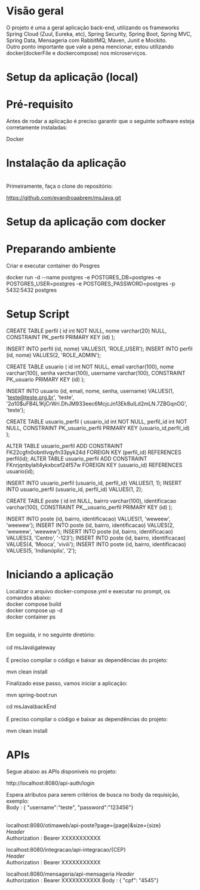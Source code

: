 <b><h1>Visão geral</h1></b>

O projeto é uma a geral aplicação back-end, utilizando os frameworks Spring Cloud (Zuul, Eureka, etc), Spring Security, Spring Boot,  Spring MVC, Spring Data, Mensageria com RabbitMQ, Maven, Junit e Mockito.<br>
Outro ponto importante que vale a pena mencionar, estou utilizando docker(dockerFile e dockercompose) nos microserviços.

<b><h1>Setup da aplicação (local)</h1></b>

<b><h1>Pré-requisito</h1></b>
Antes de rodar a aplicação é preciso garantir que o seguinte software esteja corretamente instaladas:

Docker


<b><h1>Instalação da aplicação</b></h1>  
  Primeiramente, faça o clone do repositório:
  
  https://github.com/evandroaabrem/msJava.git
  

<b><h1>Setup da aplicação com docker</b></h1>

<b><h1>Preparando ambiente</b></h1>

Criar e executar container do Posgres <br>

docker run -d --name postgres -e POSTGRES_DB=postgres -e POSTGRES_USER=postgres -e POSTGRES_PASSWORD=postgres -p 5432:5432 postgres

<b><h1>Setup Script</b></h1>

CREATE TABLE perfil (
	id int NOT NULL,
	nome varchar(20) NULL,
	CONSTRAINT PK_perfil PRIMARY KEY (id)
);

INSERT INTO perfil
(id, nome)
VALUES(1, 'ROLE_USER');
INSERT INTO perfil
(id, nome)
VALUES(2, 'ROLE_ADMIN');

CREATE TABLE usuario (
	id int NOT NULL,
	email varchar(100),
	nome varchar(100),
	senha varchar(100),
	username varchar(100),
	CONSTRAINT PK_usuario PRIMARY KEY (id)
);

INSERT INTO usuario
(id, email, nome, senha, username)
VALUES(1, 'teste@teste.org.br', 'teste', '$2a$10$uFB4L1KjCrWri.DhJM933eec6McjcJn13Ek8uILd2mLN.7ZBGqnOG', 'teste');

CREATE TABLE usuario_perfil (
	usuario_id int NOT NULL,
	perfil_id int NOT NULL,
	CONSTRAINT PK_usuario_perfil PRIMARY KEY (usuario_id,perfil_id)
);

ALTER TABLE usuario_perfil ADD CONSTRAINT FK22cgfn0obntlvqyfn33pyk24d FOREIGN KEY (perfil_id) REFERENCES perfil(id);
ALTER TABLE usuario_perfil ADD CONSTRAINT FKnrjqnbylalt4ykxbcef24f57w FOREIGN KEY (usuario_id) REFERENCES usuario(id);

INSERT INTO usuario_perfil
(usuario_id, perfil_id)
VALUES(1, 1);
INSERT INTO usuario_perfil
(usuario_id, perfil_id)
VALUES(1, 2);

CREATE TABLE poste (
	id int NULL,
	bairro varchar(100),
	identificacao varchar(100),
	CONSTRAINT PK__usuario_perfil PRIMARY KEY (id)
);

INSERT INTO poste
(id, bairro, identificacao)
VALUES(1, 'weweew', 'weewew');
INSERT INTO poste
(id, bairro, identificacao)
VALUES(2, 'weweew', 'weewew');
INSERT INTO poste
(id, bairro, identificacao)
VALUES(3, 'Centro', '-123');
INSERT INTO poste
(id, bairro, identificacao)
VALUES(4, 'Mooca', 'viviii');
INSERT INTO poste
(id, bairro, identificacao)
VALUES(5, 'Indianóplis', '2');


<b><h1>Iniciando a aplicação</b></h1>

Localizar o arquivo docker-compose.yml e executar no prompt, os comandos abaixo: 
<br>docker compose build<br>
docker compose up -d<br>
docker container ps<br><br>

Em seguida, ir no seguinte diretório:<br><br>
cd msJava\gateway<br><br>
É preciso compilar o código e baixar as dependências do projeto:

mvn clean install

Finalizado esse passo, vamos iniciar a aplicação:

mvn spring-boot:run


cd msJava\backEnd<br><br>
É preciso compilar o código e baixar as dependências do projeto:

mvn clean install

<b><h1>APIs</b></h1>

Segue abaixo as APIs disponíveis no projeto:<br>

http://localhost:8080/api-auth/login<br>

Espera atributos para serem critérios de busca no body da requisição, exemplo:<br>
Body : { "username":"teste", "password":"123456"}<br><br>

localhost:8080/otimaweb/api-poste?page={page}&size={size}<br>
<i>Header</i><br>
    Authorization : Bearer XXXXXXXXXXX

localhost:8080/integracao/api-integracao/{CEP}<br>
<i>Header</i><br>
    Authorization : Bearer XXXXXXXXXXX


localhost:8080/mensageria/api-mensageria
<i>Header</i><br>
    Authorization : Bearer XXXXXXXXXXX
Body : { "cpf": "4545"}



